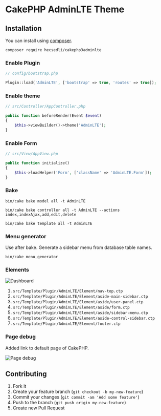 # CakePHP AdminLTE Theme

## Installation

You can install using [composer](http://getcomposer.org).

```
composer require hecsedli/cakephp3adminlte
```

### Enable Plugin

```php
// config/bootstrap.php

Plugin::load('AdminLTE', ['bootstrap' => true, 'routes' => true]);
```

### Enable theme

```php
// src/Controller/AppController.php

public function beforeRender(Event $event)
{
    $this->viewBuilder()->theme('AdminLTE');
}
```

### Enable Form

```php
// src/View/AppView.php

public function initialize()
{
    $this->loadHelper('Form', ['className' => 'AdminLTE.Form']);
}
```
### Bake

```
bin/cake bake model all -t AdminLTE

bin/cake bake controller all -t AdminLTE --actions index,indexAjax,add,edit,delete

bin/cake bake template all -t AdminLTE

```

### Menu generator

Use after bake. Generate a sidebar menu from database table names.

```
bin/cake menu_generator
```

### Elements

![Dashboard](docs/dashboard.png)

1. `src/Template/Plugin/AdminLTE/Element/nav-top.ctp`
2. `src/Template/Plugin/AdminLTE/Element/aside-main-sidebar.ctp`
3. `src/Template/Plugin/AdminLTE/Element/aside/user-panel.ctp`
4. `src/Template/Plugin/AdminLTE/Element/aside/form.ctp`
5. `src/Template/Plugin/AdminLTE/Element/aside/sidebar-menu.ctp`
6. `src/Template/Plugin/AdminLTE/Element/aside-control-sidebar.ctp`
7. `src/Template/Plugin/AdminLTE/Element/footer.ctp`


### Page debug

Added link to default page of CakePHP.

![Page debug](docs/page-debug.png)


## Contributing

1. Fork it
2. Create your feature branch (`git checkout -b my-new-feature`)
3. Commit your changes (`git commit -am 'Add some feature'`)
4. Push to the branch (`git push origin my-new-feature`)
5. Create new Pull Request
